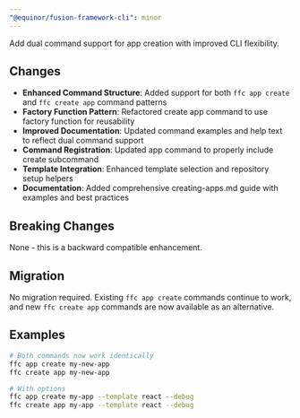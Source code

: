 ```yaml
---
"@equinor/fusion-framework-cli": minor
---
```


Add dual command support for app creation with improved CLI flexibility.

## Changes

- **Enhanced Command Structure**: Added support for both `ffc app create` and `ffc create app` command patterns
- **Factory Function Pattern**: Refactored create app command to use factory function for reusability
- **Improved Documentation**: Updated command examples and help text to reflect dual command support
- **Command Registration**: Updated app command to properly include create subcommand
- **Template Integration**: Enhanced template selection and repository setup helpers
- **Documentation**: Added comprehensive creating-apps.md guide with examples and best practices

## Breaking Changes

None - this is a backward compatible enhancement.

## Migration

No migration required. Existing `ffc app create` commands continue to work, and new `ffc create app` commands are now available as an alternative.

## Examples

```bash
# Both commands now work identically
ffc app create my-new-app
ffc create app my-new-app

# With options
ffc app create my-app --template react --debug
ffc create app my-app --template react --debug
```
